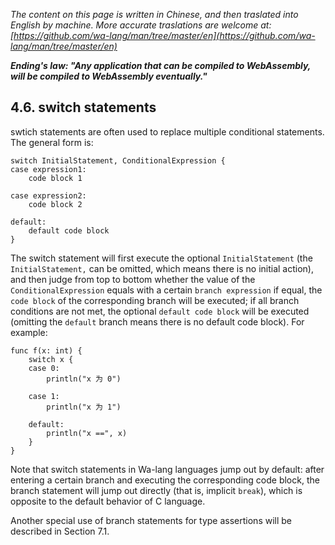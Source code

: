 *The content on this page is written in Chinese, and then traslated into English by machine. More accurate traslations are welcome at: [https://github.com/wa-lang/man/tree/master/en](https://github.com/wa-lang/man/tree/master/en)*

***Ending's law: "Any application that can be compiled to WebAssembly, will be compiled to WebAssembly eventually."***

## 4.6. switch statements

swtich statements are often used to replace multiple conditional statements. The general form is:
```wa
switch InitialStatement, ConditionalExpression {
case expression1:
    code block 1

case expression2:
    code block 2

default:
    default code block
}
```

The switch statement will first execute the optional `InitialStatement` (the `InitialStatement,` can be omitted, which means there is no initial action), and then judge from top to bottom whether the value of the `ConditionalExpression` equals with a certain `branch expression` if equal, the `code block` of the corresponding branch will be executed; if all branch conditions are not met, the optional `default code block` will be executed (omitting the `default` branch means there is no default code block). For example:

```wa
func f(x: int) {
    switch x {
    case 0:
        println("x 为 0")

    case 1:
        println("x 为 1")

    default:
        println("x ==", x)
    }
}
```

Note that switch statements in Wa-lang languages ​​jump out by default: after entering a certain branch and executing the corresponding code block, the branch statement will jump out directly (that is, implicit `break`), which is opposite to the default behavior of C language.

Another special use of branch statements for type assertions will be described in Section 7.1.
